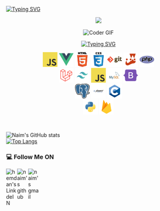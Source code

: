 
<a href="https://git.io/typing-svg"><img src="https://readme-typing-svg.herokuapp.com?font=Fira+Code&size=32&pause=1000&center=true&width=1200&height=80&lines=Assalamu+Alaikum+Everyone...;Myself%2C+Md.+Jannat-UL+Naim;Learner+%7C%7C+Designer+%7C%7C+Developer" alt="Typing SVG" /></a>
<br/>
<p align="center"> <img src="https://komarev.com/ghpvc/?username=Naim317&style=flat-square" />
</p>
<p align="center">
  <img src="https://media.giphy.com/media/SWoSkN6DxTszqIKEqv/giphy.gif" alt="Coder GIF" width="500" height="400">
</p>
<p align="center"> 
<a href="https://git.io/typing-svg"><img src="https://readme-typing-svg.herokuapp.com?font=Fira+Code&size=32&pause=1000&center=true&width=1200&height=80&lines=***+My+Skills+***;HTML+%7C%7C+CSS+%7C%7CJavaScript;Tailwind+%7C%7C+Bootstrap+%7C%7C+Jquery;VueJS+%7C%7C+NuxtJs;MySQL+%7C%7C+PostgreSQL;Figma+%7C%7C+Jira;PHP+%7C%7C+Laravel;Python+%7C%7C+Odoo;GitHub+%7C%7C+Git+%7C%7C+GitLab" alt="Typing SVG" /></a>
</p>
<div align="center">

<code><img height="40" src="https://raw.githubusercontent.com/github/explore/80688e429a7d4ef2fca1e82350fe8e3517d3494d/topics/javascript/javascript.png"></code>
<code><img height="40" src="https://raw.githubusercontent.com/github/explore/80688e429a7d4ef2fca1e82350fe8e3517d3494d/topics/vue/vue.png"></code>
<code><img height="40" src="https://raw.githubusercontent.com/github/explore/80688e429a7d4ef2fca1e82350fe8e3517d3494d/topics/html/html.png"></code>
<code><img height="40" src="https://raw.githubusercontent.com/github/explore/80688e429a7d4ef2fca1e82350fe8e3517d3494d/topics/css/css.png"></code>
<code><img height="40" src="https://raw.githubusercontent.com/github/explore/80688e429a7d4ef2fca1e82350fe8e3517d3494d/topics/git/git.png"></code>
<code><img height="40" src="https://raw.githubusercontent.com/vscode-icons/vscode-icons/master/icons/file_type_jest.svg?sanitize=true"></code>
<code><img height="40" src="https://raw.githubusercontent.com/github/explore/80688e429a7d4ef2fca1e82350fe8e3517d3494d/topics/php/php.png"></code>
<br />
<code><img height="40" src="https://raw.githubusercontent.com/github/explore/80688e429a7d4ef2fca1e82350fe8e3517d3494d/topics/laravel/laravel.png"></code>
<code><img height="40" src="https://raw.githubusercontent.com/github/explore/80688e429a7d4ef2fca1e82350fe8e3517d3494d/topics/tailwind/tailwind.png"></code>
<code><img height="40" src="https://raw.githubusercontent.com/github/explore/80688e429a7d4ef2fca1e82350fe8e3517d3494d/topics/javascript/javascript.png"></code>
<code><img height="40" src="https://raw.githubusercontent.com/github/explore/80688e429a7d4ef2fca1e82350fe8e3517d3494d/topics/mysql/mysql.png"></code>
<code><img src="https://raw.githubusercontent.com/devicons/devicon/master/icons/bootstrap/bootstrap-plain.svg" alt="bootstrap" width="40" height="40" /></code>
<br />
<code><img height="40" src="https://raw.githubusercontent.com/github/explore/80688e429a7d4ef2fca1e82350fe8e3517d3494d/topics/postgresql/postgresql.png"></code>
<code><img height="40" src="https://raw.githubusercontent.com/github/explore/80688e429a7d4ef2fca1e82350fe8e3517d3494d/topics/jquery/jquery.png"></code>
<code><img height="40" src="https://raw.githubusercontent.com/github/explore/80688e429a7d4ef2fca1e82350fe8e3517d3494d/topics/c/c.png"></code>
<br />
<code><img height="40" src="https://raw.githubusercontent.com/github/explore/80688e429a7d4ef2fca1e82350fe8e3517d3494d/topics/python/python.png"></code>
<code><img height="40" src="https://raw.githubusercontent.com/github/explore/80688e429a7d4ef2fca1e82350fe8e3517d3494d/topics/firebase/firebase.png"></code>
</div>
<br />

![Naim's GitHub stats](https://github-readme-stats.vercel.app/api?username=Naim317&show_icons=true&theme=cobalt)
<br />
[![Top Langs](https://github-readme-stats.vercel.app/api/top-langs/?username=Naim317&layout=compact&langs_count=12&theme=cobalt)](https://github.com/Naim317/github-readme-stats)



### :computer: Follow Me ON

<div align="">

<a href="https://www.linkedin.com/in/md-jannat-ul-naim-a1b020166"><img align="left" alt="hemdan's LinkdeIN" width="30px" src="https://cdn-icons-png.flaticon.com/512/174/174857.png" draggable="false" /></a>
 
<a href="https://github.com/Naim317">
  <img align="left" alt="naim's github" width="30px" src="https://cdn-icons-png.flaticon.com/512/733/733609.png" />
</a>
<a href="mailto:zpo.nayeem@gmail.com">
  <img align="left" alt="naim's gmail" width="30px" src="https://cdn-icons-png.flaticon.com/512/281/281769.png" draggable="false" />
</a>

</div>

